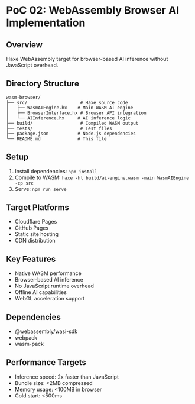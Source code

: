 # PoC 02: WebAssembly Browser AI Implementation

## Overview
Haxe WebAssembly target for browser-based AI inference without JavaScript overhead.

## Directory Structure
```
wasm-browser/
├── src/                    # Haxe source code
│   ├── WasmAIEngine.hx    # Main WASM AI engine
│   ├── BrowserInterface.hx # Browser API integration
│   └── AIInference.hx     # AI inference logic
├── build/                  # Compiled WASM output
├── tests/                  # Test files
├── package.json           # Node.js dependencies
└── README.md              # This file
```

## Setup
1. Install dependencies: `npm install`
2. Compile to WASM: `haxe -hl build/ai-engine.wasm -main WasmAIEngine -cp src`
3. Serve: `npm run serve`

## Target Platforms
- Cloudflare Pages
- GitHub Pages
- Static site hosting
- CDN distribution

## Key Features
- Native WASM performance
- Browser-based AI inference
- No JavaScript runtime overhead
- Offline AI capabilities
- WebGL acceleration support

## Dependencies
- @webassembly/wasi-sdk
- webpack
- wasm-pack

## Performance Targets
- Inference speed: 2x faster than JavaScript
- Bundle size: <2MB compressed
- Memory usage: <100MB in browser
- Cold start: <500ms